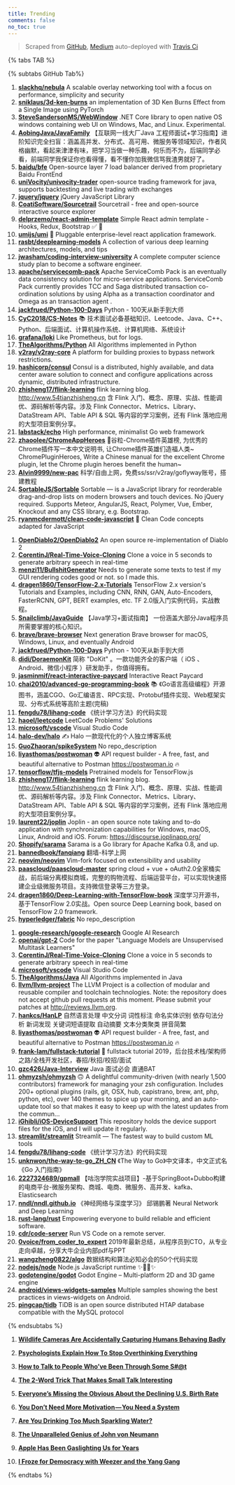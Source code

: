 ```yaml
---
title: Trending
comments: false
no_toc: true
---
```


> Scraped from [GitHub](https://github.com/trending), [Medium](https://medium.com/topic/popular)
auto-deployed with [Travis Ci](https://travis-ci.org/)

{% tabs TAB %}
<!-- tab GitHub -->
{% subtabs GitHub Tab%}
<!-- tab Daily -->
1. [**slackhq/nebula**](https://github.com/slackhq/nebula)
A scalable overlay networking tool with a focus on performance, simplicity and security
2. [**sniklaus/3d-ken-burns**](https://github.com/sniklaus/3d-ken-burns)
an implementation of 3D Ken Burns Effect from a Single Image using PyTorch
3. [**SteveSandersonMS/WebWindow**](https://github.com/SteveSandersonMS/WebWindow)
.NET Core library to open native OS windows containing web UI on Windows, Mac, and Linux. Experimental.
4. [**AobingJava/JavaFamily**](https://github.com/AobingJava/JavaFamily)
【互联网一线大厂Java 工程师面试+学习指南】进阶知识完全扫盲：涵盖高并发、分布式、高可用、微服务等领域知识，作者风格幽默，看起来津津有味，把学习当做一种乐趣，何乐而不为，后端同学必看，前端同学我保证你也看得懂，看不懂你加我微信骂我渣男就好了。
5. [**baidu/bfe**](https://github.com/baidu/bfe)
Open-source layer 7 load balancer derived from proprietary Baidu FrontEnd
6. [**uniVocity/univocity-trader**](https://github.com/uniVocity/univocity-trader)
open-source trading framework for java, supports backtesting and live trading with exchanges
7. [**jquery/jquery**](https://github.com/jquery/jquery)
jQuery JavaScript Library
8. [**CoatiSoftware/Sourcetrail**](https://github.com/CoatiSoftware/Sourcetrail)
Sourcetrail - free and open-source interactive source explorer
9. [**delprzemo/react-admin-template**](https://github.com/delprzemo/react-admin-template)
Simple React admin template - Hooks, Redux, Bootstrap ✅ 🤘
10. [**umijs/umi**](https://github.com/umijs/umi)
🌋 Pluggable enterprise-level react application framework.
11. [**rasbt/deeplearning-models**](https://github.com/rasbt/deeplearning-models)
A collection of various deep learning architectures, models, and tips
12. [**jwasham/coding-interview-university**](https://github.com/jwasham/coding-interview-university)
A complete computer science study plan to become a software engineer.
13. [**apache/servicecomb-pack**](https://github.com/apache/servicecomb-pack)
Apache ServiceComb Pack is an eventually data consistency solution for micro-service applications. ServiceComb Pack currently provides TCC and Saga distributed transaction co-ordination solutions by using Alpha as a transaction coordinator and Omega as an transaction agent .
14. [**jackfrued/Python-100-Days**](https://github.com/jackfrued/Python-100-Days)
Python - 100天从新手到大师
15. [**CyC2018/CS-Notes**](https://github.com/CyC2018/CS-Notes)
📚 技术面试必备基础知识、Leetcode、Java、C++、Python、后端面试、计算机操作系统、计算机网络、系统设计
16. [**grafana/loki**](https://github.com/grafana/loki)
Like Prometheus, but for logs.
17. [**TheAlgorithms/Python**](https://github.com/TheAlgorithms/Python)
All Algorithms implemented in Python
18. [**v2ray/v2ray-core**](https://github.com/v2ray/v2ray-core)
A platform for building proxies to bypass network restrictions.
19. [**hashicorp/consul**](https://github.com/hashicorp/consul)
Consul is a distributed, highly available, and data center aware solution to connect and configure applications across dynamic, distributed infrastructure.
20. [**zhisheng17/flink-learning**](https://github.com/zhisheng17/flink-learning)
flink learning blog. http://www.54tianzhisheng.cn 含 Flink 入门、概念、原理、实战、性能调优、源码解析等内容。涉及 Flink Connector、Metrics、Library、DataStream API、Table API & SQL 等内容的学习案例，还有 Flink 落地应用的大型项目案例分享。
21. [**labstack/echo**](https://github.com/labstack/echo)
High performance, minimalist Go web framework
22. [**zhaoolee/ChromeAppHeroes**](https://github.com/zhaoolee/ChromeAppHeroes)
🌈谷粒-Chrome插件英雄榜, 为优秀的Chrome插件写一本中文说明书, 让Chrome插件英雄们造福人类~ ChromePluginHeroes, Write a Chinese manual for the excellent Chrome plugin, let the Chrome plugin heroes benefit the human~
23. [**Alvin9999/new-pac**](https://github.com/Alvin9999/new-pac)
科学/自由上网，免费ss/ssr/v2ray/goflyway账号，搭建教程
24. [**SortableJS/Sortable**](https://github.com/SortableJS/Sortable)
Sortable — is a JavaScript library for reorderable drag-and-drop lists on modern browsers and touch devices. No jQuery required. Supports Meteor, AngularJS, React, Polymer, Vue, Ember, Knockout and any CSS library, e.g. Bootstrap.
25. [**ryanmcdermott/clean-code-javascript**](https://github.com/ryanmcdermott/clean-code-javascript)
🛁 Clean Code concepts adapted for JavaScript
<!-- endtab -->
<!-- tab Weekly -->
1. [**OpenDiablo2/OpenDiablo2**](https://github.com/OpenDiablo2/OpenDiablo2)
An open source re-implementation of Diablo 2
2. [**CorentinJ/Real-Time-Voice-Cloning**](https://github.com/CorentinJ/Real-Time-Voice-Cloning)
Clone a voice in 5 seconds to generate arbitrary speech in real-time
3. [**menzi11/BullshitGenerator**](https://github.com/menzi11/BullshitGenerator)
Needs to generate some texts to test if my GUI rendering codes good or not. so I made this.
4. [**dragen1860/TensorFlow-2.x-Tutorials**](https://github.com/dragen1860/TensorFlow-2.x-Tutorials)
TensorFlow 2.x version's Tutorials and Examples, including CNN, RNN, GAN, Auto-Encoders, FasterRCNN, GPT, BERT examples, etc. TF 2.0版入门实例代码，实战教程。
5. [**Snailclimb/JavaGuide**](https://github.com/Snailclimb/JavaGuide)
【Java学习+面试指南】 一份涵盖大部分Java程序员所需要掌握的核心知识。
6. [**brave/brave-browser**](https://github.com/brave/brave-browser)
Next generation Brave browser for macOS, Windows, Linux, and eventually Android
7. [**jackfrued/Python-100-Days**](https://github.com/jackfrued/Python-100-Days)
Python - 100天从新手到大师
8. [**didi/DoraemonKit**](https://github.com/didi/DoraemonKit)
简称 "DoKit" 。一款功能齐全的客户端（ iOS 、Android、微信小程序 ）研发助手，你值得拥有。
9. [**jasminmif/react-interactive-paycard**](https://github.com/jasminmif/react-interactive-paycard)
Interactive React Paycard
10. [**chai2010/advanced-go-programming-book**](https://github.com/chai2010/advanced-go-programming-book)
📚 《Go语言高级编程》开源图书，涵盖CGO、Go汇编语言、RPC实现、Protobuf插件实现、Web框架实现、分布式系统等高阶主题(完稿)
11. [**fengdu78/lihang-code**](https://github.com/fengdu78/lihang-code)
《统计学习方法》的代码实现
12. [**haoel/leetcode**](https://github.com/haoel/leetcode)
LeetCode Problems' Solutions
13. [**microsoft/vscode**](https://github.com/microsoft/vscode)
Visual Studio Code
14. [**halo-dev/halo**](https://github.com/halo-dev/halo)
✍ Halo 一款现代化的个人独立博客系统
15. [**GuoZhaoran/spikeSystem**](https://github.com/GuoZhaoran/spikeSystem)
No repo_description
16. [**liyasthomas/postwoman**](https://github.com/liyasthomas/postwoman)
👽 API request builder - A free, fast, and beautiful alternative to Postman https://postwoman.io 🔥
17. [**tensorflow/tfjs-models**](https://github.com/tensorflow/tfjs-models)
Pretrained models for TensorFlow.js
18. [**zhisheng17/flink-learning**](https://github.com/zhisheng17/flink-learning)
flink learning blog. http://www.54tianzhisheng.cn 含 Flink 入门、概念、原理、实战、性能调优、源码解析等内容。涉及 Flink Connector、Metrics、Library、DataStream API、Table API & SQL 等内容的学习案例，还有 Flink 落地应用的大型项目案例分享。
19. [**laurent22/joplin**](https://github.com/laurent22/joplin)
Joplin - an open source note taking and to-do application with synchronization capabilities for Windows, macOS, Linux, Android and iOS. Forum: https://discourse.joplinapp.org/
20. [**Shopify/sarama**](https://github.com/Shopify/sarama)
Sarama is a Go library for Apache Kafka 0.8, and up.
21. [**bannedbook/fanqiang**](https://github.com/bannedbook/fanqiang)
翻墙-科学上网
22. [**neovim/neovim**](https://github.com/neovim/neovim)
Vim-fork focused on extensibility and usability
23. [**paascloud/paascloud-master**](https://github.com/paascloud/paascloud-master)
spring cloud + vue + oAuth2.0全家桶实战，前后端分离模拟商城，完整的购物流程、后端运营平台，可以实现快速搭建企业级微服务项目。支持微信登录等三方登录。
24. [**dragen1860/Deep-Learning-with-TensorFlow-book**](https://github.com/dragen1860/Deep-Learning-with-TensorFlow-book)
深度学习开源书，基于TensorFlow 2.0实战。Open source Deep Learning book, based on TensorFlow 2.0 framework.
25. [**hyperledger/fabric**](https://github.com/hyperledger/fabric)
No repo_description
<!-- endtab -->
<!-- tab Monthly -->
1. [**google-research/google-research**](https://github.com/google-research/google-research)
Google AI Research
2. [**openai/gpt-2**](https://github.com/openai/gpt-2)
Code for the paper "Language Models are Unsupervised Multitask Learners"
3. [**CorentinJ/Real-Time-Voice-Cloning**](https://github.com/CorentinJ/Real-Time-Voice-Cloning)
Clone a voice in 5 seconds to generate arbitrary speech in real-time
4. [**microsoft/vscode**](https://github.com/microsoft/vscode)
Visual Studio Code
5. [**TheAlgorithms/Java**](https://github.com/TheAlgorithms/Java)
All Algorithms implemented in Java
6. [**llvm/llvm-project**](https://github.com/llvm/llvm-project)
The LLVM Project is a collection of modular and reusable compiler and toolchain technologies. Note: the repository does not accept github pull requests at this moment. Please submit your patches at http://reviews.llvm.org.
7. [**hankcs/HanLP**](https://github.com/hankcs/HanLP)
自然语言处理 中文分词 词性标注 命名实体识别 依存句法分析 新词发现 关键词短语提取 自动摘要 文本分类聚类 拼音简繁
8. [**liyasthomas/postwoman**](https://github.com/liyasthomas/postwoman)
👽 API request builder - A free, fast, and beautiful alternative to Postman https://postwoman.io 🔥
9. [**frank-lam/fullstack-tutorial**](https://github.com/frank-lam/fullstack-tutorial)
🚀 fullstack tutorial 2019，后台技术栈/架构师之路/全栈开发社区，春招/秋招/校招/面试
10. [**gzc426/Java-Interview**](https://github.com/gzc426/Java-Interview)
Java 面试必会 直通BAT
11. [**ohmyzsh/ohmyzsh**](https://github.com/ohmyzsh/ohmyzsh)
🙃 A delightful community-driven (with nearly 1,500 contributors) framework for managing your zsh configuration. Includes 200+ optional plugins (rails, git, OSX, hub, capistrano, brew, ant, php, python, etc), over 140 themes to spice up your morning, and an auto-update tool so that makes it easy to keep up with the latest updates from the commun…
12. [**iGhibli/iOS-DeviceSupport**](https://github.com/iGhibli/iOS-DeviceSupport)
This repository holds the device support files for the iOS, and I will update it regularly.
13. [**streamlit/streamlit**](https://github.com/streamlit/streamlit)
Streamlit — The fastest way to build custom ML tools
14. [**fengdu78/lihang-code**](https://github.com/fengdu78/lihang-code)
《统计学习方法》的代码实现
15. [**unknwon/the-way-to-go_ZH_CN**](https://github.com/unknwon/the-way-to-go_ZH_CN)
《The Way to Go》中文译本，中文正式名《Go 入门指南》
16. [**2227324689/gpmall**](https://github.com/2227324689/gpmall)
【咕泡学院实战项目】-基于SpringBoot+Dubbo构建的电商平台-微服务架构、商城、电商、微服务、高并发、kafka、Elasticsearch
17. [**nndl/nndl.github.io**](https://github.com/nndl/nndl.github.io)
《神经网络与深度学习》 邱锡鹏著 Neural Network and Deep Learning
18. [**rust-lang/rust**](https://github.com/rust-lang/rust)
Empowering everyone to build reliable and efficient software.
19. [**cdr/code-server**](https://github.com/cdr/code-server)
Run VS Code on a remote server.
20. [**0voice/from_coder_to_expert**](https://github.com/0voice/from_coder_to_expert)
2019年最新总结，从程序员到CTO，从专业走向卓越，分享大牛企业内部pdf与PPT
21. [**wangzheng0822/algo**](https://github.com/wangzheng0822/algo)
数据结构和算法必知必会的50个代码实现
22. [**nodejs/node**](https://github.com/nodejs/node)
Node.js JavaScript runtime ✨🐢🚀✨
23. [**godotengine/godot**](https://github.com/godotengine/godot)
Godot Engine – Multi-platform 2D and 3D game engine
24. [**android/views-widgets-samples**](https://github.com/android/views-widgets-samples)
Multiple samples showing the best practices in views-widgets on Android.
25. [**pingcap/tidb**](https://github.com/pingcap/tidb)
TiDB is an open source distributed HTAP database compatible with the MySQL protocol
<!-- endtab -->
{% endsubtabs %}
<!-- endtab --><!-- tab Medium -->
1. [**Wildlife Cameras Are Accidentally Capturing Humans Behaving Badly**](https://onezero.medium.com/wildlife-cameras-are-accidentally-capturing-humans-behaving-badly-5c363b080b91?source=topic_page---------------------------20)

2. [**Psychologists Explain How To Stop Overthinking Everything**](https://medium.com/kaizen-habits/psychologists-explain-how-to-stop-overthinking-everything-e527962a393?source=topic_page---------0------------------1)

3. [**How to Talk to People Who’ve Been Through Some S#@t**](https://forge.medium.com/how-to-talk-to-people-whove-been-through-some-s-t-c3f3af0aa87d?source=topic_page---------1------------------1)

4. [**The 2-Word Trick That Makes Small Talk Interesting**](https://forge.medium.com/the-2-word-trick-that-makes-small-talk-interesting-fdd4d5aa693?source=topic_page---------2------------------1)

5. [**Everyone’s Missing the Obvious About the Declining U.S. Birth Rate**](https://gen.medium.com/everyones-missing-the-obvious-when-it-comes-to-the-declining-u-s-birth-rate-679abebb854b?source=topic_page---------4------------------1)

6. [**You Don’t Need More Motivation — You Need a System**](https://forge.medium.com/you-dont-need-more-motivation-you-need-a-system-84f4bf12c4bb?source=topic_page---------5------------------1)

7. [**Are You Drinking Too Much Sparkling Water?**](https://medium.com/wake-up-call/are-you-drinking-too-much-sparkling-water-8901535c2e33?source=topic_page---------6------------------1)

8. [**The Unparalleled Genius of John von Neumann**](https://medium.com/cantors-paradise/the-unparalleled-genius-of-john-von-neumann-791bb9f42a2d?source=topic_page---------7------------------1)

9. [**Apple Has Been Gaslighting Us for Years**](https://onezero.medium.com/apple-has-been-gaslighting-us-for-years-f72ccb1ef27d?source=topic_page---------8------------------1)

10. [**I Froze for Democracy with Weezer and the Yang Gang**](https://gen.medium.com/if-you-want-to-understand-the-yang-gang-go-to-a-weezer-show-in-iowa-72f18379942c?source=topic_page---------9------------------1)

<!-- endtab -->
{% endtabs %}

